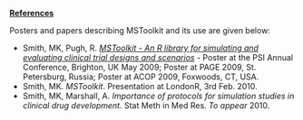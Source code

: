 <span class="s1">[**References**](references.html)</span>

Posters and papers describing MSToolkit and its use are given below:

-   Smith, MK, Pugh, R. [*MSToolkit - An R library for simulating and
    evaluating clinical trial designs and
    scenarios*](http://www.page-meeting.org/default.asp?id=33&keuze=abstract-view&goto=profile&profile_id=588&abstract_id=1518) -
    Poster at the PSI Annual Conference, Brighton, UK May 2009; Poster
    at PAGE 2009, St. Petersburg, Russia; Poster at ACOP 2009, Foxwoods,
    CT, USA.
-   Smith, MK. *MSToolkit*. Presentation at LondonR, 3rd Feb. 2010.
-   Smith, MK, Marshall, A. *Importance of protocols for simulation
    studies in clinical drug development.* Stat Meth in Med Res. *To
    appear* 2010.

